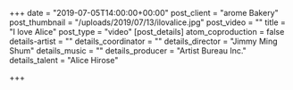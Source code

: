 +++
date = "2019-07-05T14:00:00+00:00"
post_client = "arome Bakery"
post_thumbnail = "/uploads/2019/07/13/ilovalice.jpg"
post_video = ""
title = "I love Alice"
post_type = "video"
[post_details]
atom_coproduction = false
details-artist = ""
details_coordinator = ""
details_director = "Jimmy Ming Shum"
details_music = ""
details_producer = "Artist Bureau Inc."
details_talent = "Alice Hirose"

+++
